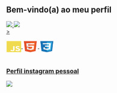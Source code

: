 ## Bem-vindo(a) ao meu perfil

 <div>
   <a href="https://github.com/PatriciaPerini
">
   <img height="180em" src="https://github-readme-stats.vercel.app/api?username=PatriciaPerini
&show_icons=true&theme=tokyonight&include_all_commits=true&count_private=true"/>
   <img height="180em" src="https://github-readme-stats.vercel.app/api/top-langs/?username=PatriciaPerini
&layout=compact&langs_count=6&theme=tokyonight"/>
</div>>
    
<div style="display: inline_block"><br>
  <img align="center" alt="Js" height="30" width="40" src="https://raw.githubusercontent.com/devicons/devicon/master/icons/javascript/javascript-plain.svg">
  <img align="center" alt="HTML" height="30" width="40" src="https://raw.githubusercontent.com/devicons/devicon/master/icons/html5/html5-original.svg">
  <img align="center" alt="CSS" height="30" width="40" src="https://raw.githubusercontent.com/devicons/devicon/master/icons/css3/css3-original.svg">
</div>

<br>
 
### Perfil instagram pessoal
 
<div> 
  <a href="https://instagram.com/patiperini" target="_blank"><img src="https://img.shields.io/badge/-Instagram-%23E4405F?style=for-the-badge&logo=instagram&logoColor=white" target="_blank"></a>
